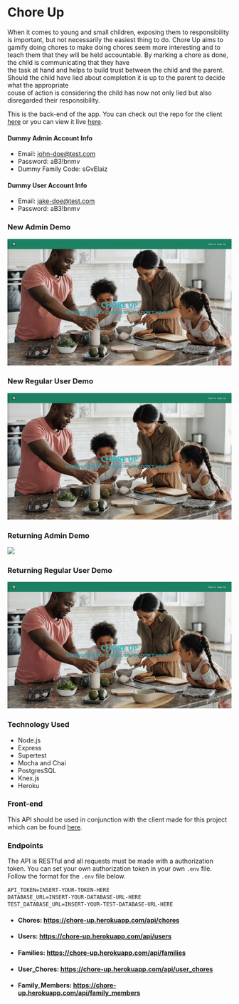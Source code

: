 # Chore Up

When it comes to young and small children, exposing them to responsibility is important, but not necessarily the easiest thing to do. Chore Up aims to gamify doing chores  to make doing chores seem more interesting and to teach them that they will be held accountable. By marking a chore as done, the child is communicating that they have  
the task at hand and helps to build trust between the child and the parent. Should the child have lied about completion it is up to the parent to decide what the appropriate  
couse of action is considering the child has now not only lied but also disregarded their responsibility.

This is the back-end of the app. You can check out the repo for the client [here](https://github.com/Human437/chore-up-client) or you can view it live [here](https://chore-up-client.vercel.app/).

#### Dummy Admin Account Info
- Email: john-doe@test.com
- Password: aB3!bnmv
- Dummy Family Code: sGvElaiz

#### Dummy User Account Info
- Email: jake-doe@test.com
- Password: aB3!bnmv

### New Admin Demo
![](./gifsForReadMe/newAdmin.gif)

### New Regular User Demo
![](./gifsForReadMe/newRegUser.gif)

### Returning Admin Demo
![](./gifsForReadMe/returningAdmin.gif)

### Returning Regular User Demo
![](./gifsForReadMe/returningRegUser.gif)

### Technology Used
- Node.js
- Express
- Supertest
- Mocha and Chai
- PostgresSQL
- Knex.js
- Heroku

### Front-end
This API should be used in conjunction with the client made for this project which can be found [here](https://github.com/Human437/chore-up-client).

### Endpoints

The API is RESTful and all requests must be made with a authorization token. You can set your own authorization token in your own `.env` file. Follow the format for the `.env` file below.
````
API_TOKEN=INSERT-YOUR-TOKEN-HERE
DATABASE_URL=INSERT-YOUR-DATABASE-URL-HERE
TEST_DATABASE_URL=INSERT-YOUR-TEST-DATABASE-URL-HERE
````

- #### Chores: https://chore-up.herokuapp.com/api/chores
- #### Users: https://chore-up.herokuapp.com/api/users  
- #### Families: https://chore-up.herokuapp.com/api/families  
- #### User_Chores: https://chore-up.herokuapp.com/api/user_chores  
- #### Family_Members: https://chore-up.herokuapp.com/api/family_members
